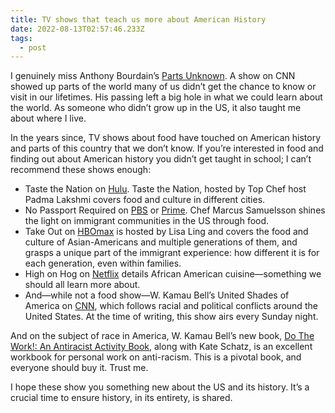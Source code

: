 ```yaml
---
title: TV shows that teach us more about American History
date: 2022-08-13T02:57:46.233Z
tags:
  - post
---
```

I genuinely miss Anthony Bourdain’s [Parts Unknown](https://www.cnn.com/shows/anthony-bourdain-parts-unknown/). A show on CNN showed up parts of the world many of us didn’t get the chance to know or visit in our lifetimes. His passing left a big hole in what we could learn about the world. As someone who didn’t grow up in the US, it also taught me about where I live.

In the years since, TV shows about food have touched on American history and parts of this country that we don’t know. If you’re interested in food and finding out about American history you didn’t get taught in school; I can’t recommend these shows enough:

* Taste the Nation on [Hulu](https://www.hulu.com/series/taste-the-nation-with-padma-lakshmi-53d48a66-d254-4e4f-89a1-277ec6c57368). Taste the Nation, hosted by Top Chef host Padma Lakshmi covers food and culture in different cities.
* No Passport Required on [PBS](https://www.pbs.org/show/no-passport-required/) or [Prime](https://www.amazon.com/gp/video/detail/B082QPRBKY/ref=atv_dp_share_cu_r). Chef Marcus Samuelsson shines the light on immigrant communities in the US through food.
* Take Out on [HBOmax](https://www.hbomax.com/series/urn:hbo:series:GYdN9VQZruMMbwwEAAAAY) is hosted by Lisa Ling and covers the food and culture of Asian-Americans and multiple generations of them, and grasps a unique part of the immigrant experience: how different it is for each generation, even within families.
* High on Hog on [Netflix](https://www.netflix.com/title/81034518) details African American cuisine—something we should all learn more about.
* And—while not a food show—W. Kamau Bell’s United Shades of America on [CNN](https://www.cnn.com/shows/united-shades-of-america), which follows racial and political conflicts around the United States. At the time of writing, this show airs every Sunday night.

And on the subject of race in America, W. Kamau Bell’s new book, [Do The Work!: An Antiracist Activity Book](https://bookshop.org/books/do-the-work-an-antiracist-activity-book/9781523514281), along with Kate Schatz, is an excellent workbook for personal work on anti-racism. This is a pivotal book, and everyone should buy it. Trust me.

I hope these show you something new about the US and its history. It’s a crucial time to ensure history, in its entirety, is shared.